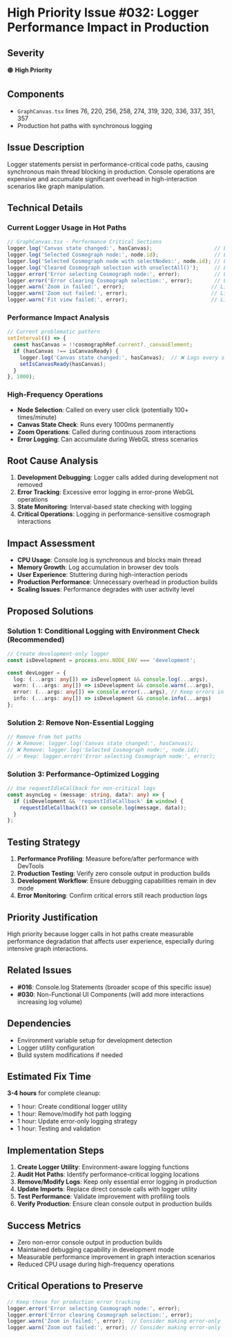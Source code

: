 # High Priority Issue #032: Logger Performance Impact in Production

## Severity
🟠 **High Priority**

## Components
- `GraphCanvas.tsx` lines 76, 220, 256, 258, 274, 319, 320, 336, 337, 351, 357
- Production hot paths with synchronous logging

## Issue Description
Logger statements persist in performance-critical code paths, causing synchronous main thread blocking in production. Console operations are expensive and accumulate significant overhead in high-interaction scenarios like graph manipulation.

## Technical Details

### Current Logger Usage in Hot Paths
```typescript
// GraphCanvas.tsx - Performance Critical Sections
logger.log('Canvas state changed:', hasCanvas);                    // Line 76 - 1-second interval
logger.log('Selected Cosmograph node:', node.id);                  // Line 220 - Every node selection  
logger.log('Selected Cosmograph node with selectNodes:', node.id); // Line 223 - Alternative selection
logger.log('Cleared Cosmograph selection with unselectAll()');     // Line 256 - Every clear operation
logger.error('Error selecting Cosmograph node:', error);           // Line 258 - Error paths
logger.error('Error clearing Cosmograph selection:', error);       // Line 274 - Error paths
logger.warn('Zoom in failed:', error);                            // Line 319 - Zoom operations
logger.warn('Zoom out failed:', error);                           // Line 336 - Zoom operations  
logger.warn('Fit view failed:', error);                           // Line 351 - View operations
```

### Performance Impact Analysis
```typescript
// Current problematic pattern
setInterval(() => {
  const hasCanvas = !!cosmographRef.current?._canvasElement;
  if (hasCanvas !== isCanvasReady) {
    logger.log('Canvas state changed:', hasCanvas);  // ❌ Logs every second
    setIsCanvasReady(hasCanvas);
  }
}, 1000);
```

### High-Frequency Operations
- **Node Selection**: Called on every user click (potentially 100+ times/minute)
- **Canvas State Check**: Runs every 1000ms permanently
- **Zoom Operations**: Called during continuous zoom interactions
- **Error Logging**: Can accumulate during WebGL stress scenarios

## Root Cause Analysis
1. **Development Debugging**: Logger calls added during development not removed
2. **Error Tracking**: Excessive error logging in error-prone WebGL operations
3. **State Monitoring**: Interval-based state checking with logging
4. **Critical Operations**: Logging in performance-sensitive cosmograph interactions

## Impact Assessment
- **CPU Usage**: Console.log is synchronous and blocks main thread
- **Memory Growth**: Log accumulation in browser dev tools
- **User Experience**: Stuttering during high-interaction periods
- **Production Performance**: Unnecessary overhead in production builds
- **Scaling Issues**: Performance degrades with user activity level

## Proposed Solutions

### Solution 1: Conditional Logging with Environment Check (Recommended)
```typescript
// Create development-only logger
const isDevelopment = process.env.NODE_ENV === 'development';

const devLogger = {
  log: (...args: any[]) => isDevelopment && console.log(...args),
  warn: (...args: any[]) => isDevelopment && console.warn(...args),
  error: (...args: any[]) => console.error(...args), // Keep errors in production
  info: (...args: any[]) => isDevelopment && console.info(...args)
};
```

### Solution 2: Remove Non-Essential Logging
```typescript
// Remove from hot paths
// ❌ Remove: logger.log('Canvas state changed:', hasCanvas);
// ❌ Remove: logger.log('Selected Cosmograph node:', node.id);
// ✅ Keep: logger.error('Error selecting Cosmograph node:', error);
```

### Solution 3: Performance-Optimized Logging
```typescript
// Use requestIdleCallback for non-critical logs
const asyncLog = (message: string, data?: any) => {
  if (isDevelopment && 'requestIdleCallback' in window) {
    requestIdleCallback(() => console.log(message, data));
  }
};
```

## Testing Strategy
1. **Performance Profiling**: Measure before/after performance with DevTools
2. **Production Testing**: Verify zero console output in production builds
3. **Development Workflow**: Ensure debugging capabilities remain in dev mode
4. **Error Monitoring**: Confirm critical errors still reach production logs

## Priority Justification
High priority because logger calls in hot paths create measurable performance degradation that affects user experience, especially during intensive graph interactions.

## Related Issues
- **#016**: Console.log Statements (broader scope of this specific issue)
- **#030**: Non-Functional UI Components (will add more interactions increasing log volume)

## Dependencies
- Environment variable setup for development detection
- Logger utility configuration
- Build system modifications if needed

## Estimated Fix Time
**3-4 hours** for complete cleanup:
- 1 hour: Create conditional logger utility
- 1 hour: Remove/modify hot path logging  
- 1 hour: Update error-only logging strategy
- 1 hour: Testing and validation

## Implementation Steps
1. **Create Logger Utility**: Environment-aware logging functions
2. **Audit Hot Paths**: Identify performance-critical logging locations
3. **Remove/Modify Logs**: Keep only essential error logging in production
4. **Update Imports**: Replace direct console calls with logger utility
5. **Test Performance**: Validate improvement with profiling tools
6. **Verify Production**: Ensure clean console output in production builds

## Success Metrics
- Zero non-error console output in production builds
- Maintained debugging capability in development mode
- Measurable performance improvement in graph interaction scenarios
- Reduced CPU usage during high-frequency operations

## Critical Operations to Preserve
```typescript
// Keep these for production error tracking
logger.error('Error selecting Cosmograph node:', error);
logger.error('Error clearing Cosmograph selection:', error);
logger.warn('Zoom in failed:', error);  // Consider making error-only
logger.warn('Zoom out failed:', error); // Consider making error-only
```